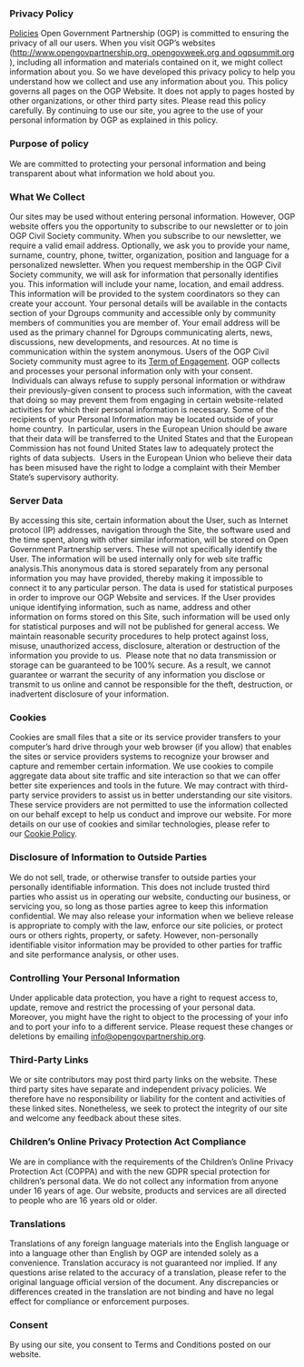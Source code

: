 ### Privacy Policy 

[Policies](https://www.opengovpartnership.org/terms-conditions/#privacy)
Open Government Partnership (OGP) is committed to ensuring the privacy of all our users. When you visit OGP’s websites (http://www.opengovpartnership.org, opengovweek.org and ogpsummit.org), including all information and materials contained on it, we might collect information about you. So we have developed this privacy policy to help you understand how we collect and use any information about you. This policy governs all pages on the OGP Website. It does not apply to pages hosted by other organizations, or other third party sites.
Please read this policy carefully. By continuing to use our site, you agree to the use of your personal information by OGP as explained in this policy.

### Purpose of policy

We are committed to protecting your personal information and being transparent about what information we hold about you.

### What We Collect

Our sites may be used without entering personal information. However, OGP website offers you the opportunity to subscribe to our newsletter or to join OGP Civil Society community. When you subscribe to our newsletter, we require a valid email address. Optionally, we ask you to provide your name, surname, country, phone, twitter, organization, position and language for a personalized newsletter.
When you request membership in the OGP Civil Society community, we will ask for information that personally identifies you. This information will include your name, location, and email address. This information will be provided to the system coordinators so they can create your account. Your personal details will be available in the contacts section of your Dgroups community and accessible only by community members of communities you are member of. Your email address will be used as the primary channel for Dgroups communicating alerts, news, discussions, new developments, and resources. At no time is communication within the system anonymous. Users of the OGP Civil Society community must agree to its [Term of Engagement](https://dgroups.org/hivos/ogp/terms).
OGP collects and processes your personal information only with your consent.  Individuals can always refuse to supply personal information or withdraw their previously-given consent to process such information, with the caveat that doing so may prevent them from engaging in certain website-related activities for which their personal information is necessary.
Some of the recipients of your Personal Information may be located outside of your home country.  In particular, users in the European Union should be aware that their data will be transferred to the United States and that the European Commission has not found United States law to adequately protect the rights of data subjects.  Users in the European Union who believe their data has been misused have the right to lodge a complaint with their Member State’s supervisory authority.

### Server Data

By accessing this site, certain information about the User, such as Internet protocol (IP) addresses, navigation through the Site, the software used and the time spent, along with other similar information, will be stored on Open Government Partnership servers. These will not specifically identify the User. The information will be used internally only for web site traffic analysis.This anonymous data is stored separately from any personal information you may have provided, thereby making it impossible to connect it to any particular person. The data is used for statistical purposes in order to improve our OGP Website and services. If the User provides unique identifying information, such as name, address and other information on forms stored on this Site, such information will be used only for statistical purposes and will not be published for general access.
We maintain reasonable security procedures to help protect against loss, misuse, unauthorized access, disclosure, alteration or destruction of the information you provide to us.  Please note that no data transmission or storage can be guaranteed to be 100% secure. As a result, we cannot guarantee or warrant the security of any information you disclose or transmit to us online and cannot be responsible for the theft, destruction, or inadvertent disclosure of your information.

### Cookies
Cookies are small files that a site or its service provider transfers to your computer’s hard drive through your web browser (if you allow) that enables the sites or service providers systems to recognize your browser and capture and remember certain information. We use cookies to compile aggregate data about site traffic and site interaction so that we can offer better site experiences and tools in the future. We may contract with third-party service providers to assist us in better understanding our site visitors. These service providers are not permitted to use the information collected on our behalf except to help us conduct and improve our website.
For more details on our use of cookies and similar technologies, please refer to our [Cookie Policy](https://www.opengovpartnership.org/terms-conditions/#cookies).

### Disclosure of Information to Outside Parties
We do not sell, trade, or otherwise transfer to outside parties your personally identifiable information. This does not include trusted third parties who assist us in operating our website, conducting our business, or servicing you, so long as those parties agree to keep this information confidential. We may also release your information when we believe release is appropriate to comply with the law, enforce our site policies, or protect ours or others rights, property, or safety. However, non-personally identifiable visitor information may be provided to other parties for traffic and site performance analysis, or other uses.

### Controlling Your Personal Information

Under applicable data protection, you have a right to request access to, update, remove and restrict the processing of your personal data. Moreover, you might have the right to object to the processing of your info and to port your info to a different service. Please request these changes or deletions by emailing [info@opengovpartnership.org](mailto:info@opengovpartnership.org).

### Third-Party Links

We or site contributors may post third party links on the website. These third party sites have separate and independent privacy policies. We therefore have no responsibility or liability for the content and activities of these linked sites. Nonetheless, we seek to protect the integrity of our site and welcome any feedback about these sites.

### Children’s Online Privacy Protection Act Compliance

We are in compliance with the requirements of the Children’s Online Privacy Protection Act (COPPA) and with the new GDPR special protection for children’s personal data.
We do not collect any information from anyone under 16 years of age. Our website, products and services are all directed to people who are 16 years old or older.

### Translations

Translations of any foreign language materials into the English language or into a language other than English by OGP are intended solely as a convenience. Translation accuracy is not guaranteed nor implied. If any questions arise related to the accuracy of a translation, please refer to the original language official version of the document. Any discrepancies or differences created in the translation are not binding and have no legal effect for compliance or enforcement purposes.

### Consent

By using our site, you consent to Terms and Conditions posted on our website.